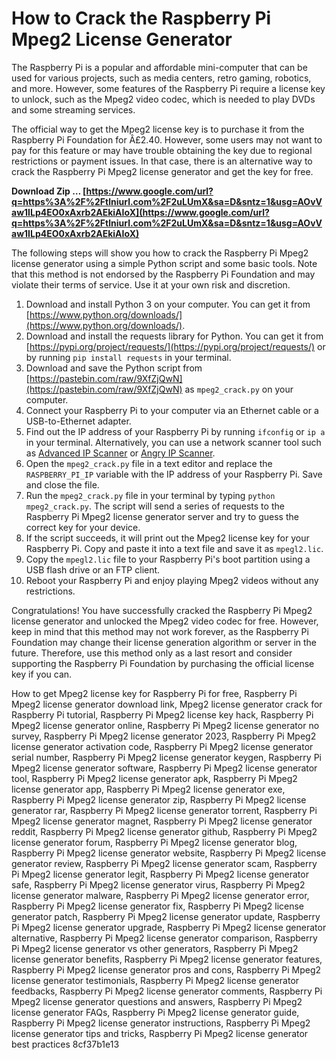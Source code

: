 
 
# How to Crack the Raspberry Pi Mpeg2 License Generator
 
The Raspberry Pi is a popular and affordable mini-computer that can be used for various projects, such as media centers, retro gaming, robotics, and more. However, some features of the Raspberry Pi require a license key to unlock, such as the Mpeg2 video codec, which is needed to play DVDs and some streaming services.
 
The official way to get the Mpeg2 license key is to purchase it from the Raspberry Pi Foundation for Â£2.40. However, some users may not want to pay for this feature or may have trouble obtaining the key due to regional restrictions or payment issues. In that case, there is an alternative way to crack the Raspberry Pi Mpeg2 license generator and get the key for free.
 
**Download Zip … [https://www.google.com/url?q=https%3A%2F%2Ftlniurl.com%2F2uLUmX&sa=D&sntz=1&usg=AOvVaw1ILp4EO0xAxrb2AEkiAIoX](https://www.google.com/url?q=https%3A%2F%2Ftlniurl.com%2F2uLUmX&sa=D&sntz=1&usg=AOvVaw1ILp4EO0xAxrb2AEkiAIoX)**


 
The following steps will show you how to crack the Raspberry Pi Mpeg2 license generator using a simple Python script and some basic tools. Note that this method is not endorsed by the Raspberry Pi Foundation and may violate their terms of service. Use it at your own risk and discretion.
 
1. Download and install Python 3 on your computer. You can get it from [https://www.python.org/downloads/](https://www.python.org/downloads/).
2. Download and install the requests library for Python. You can get it from [https://pypi.org/project/requests/](https://pypi.org/project/requests/) or by running `pip install requests` in your terminal.
3. Download and save the Python script from [https://pastebin.com/raw/9XfZjQwN](https://pastebin.com/raw/9XfZjQwN) as `mpeg2_crack.py` on your computer.
4. Connect your Raspberry Pi to your computer via an Ethernet cable or a USB-to-Ethernet adapter.
5. Find out the IP address of your Raspberry Pi by running `ifconfig` or `ip a` in your terminal. Alternatively, you can use a network scanner tool such as [Advanced IP Scanner](https://www.advanced-ip-scanner.com/) or [Angry IP Scanner](https://angryip.org/).
6. Open the `mpeg2_crack.py` file in a text editor and replace the `RASPBERRY_PI_IP` variable with the IP address of your Raspberry Pi. Save and close the file.
7. Run the `mpeg2_crack.py` file in your terminal by typing `python mpeg2_crack.py`. The script will send a series of requests to the Raspberry Pi Mpeg2 license generator server and try to guess the correct key for your device.
8. If the script succeeds, it will print out the Mpeg2 license key for your Raspberry Pi. Copy and paste it into a text file and save it as `mpegl2.lic`.
9. Copy the `mpegl2.lic` file to your Raspberry Pi's boot partition using a USB flash drive or an FTP client.
10. Reboot your Raspberry Pi and enjoy playing Mpeg2 videos without any restrictions.

Congratulations! You have successfully cracked the Raspberry Pi Mpeg2 license generator and unlocked the Mpeg2 video codec for free. However, keep in mind that this method may not work forever, as the Raspberry Pi Foundation may change their license generation algorithm or server in the future. Therefore, use this method only as a last resort and consider supporting the Raspberry Pi Foundation by purchasing the official license key if you can.
 
How to get Mpeg2 license key for Raspberry Pi for free,  Raspberry Pi Mpeg2 license generator download link,  Mpeg2 license generator crack for Raspberry Pi tutorial,  Raspberry Pi Mpeg2 license key hack,  Raspberry Pi Mpeg2 license generator online,  Raspberry Pi Mpeg2 license generator no survey,  Raspberry Pi Mpeg2 license generator 2023,  Raspberry Pi Mpeg2 license generator activation code,  Raspberry Pi Mpeg2 license generator serial number,  Raspberry Pi Mpeg2 license generator keygen,  Raspberry Pi Mpeg2 license generator software,  Raspberry Pi Mpeg2 license generator tool,  Raspberry Pi Mpeg2 license generator apk,  Raspberry Pi Mpeg2 license generator app,  Raspberry Pi Mpeg2 license generator exe,  Raspberry Pi Mpeg2 license generator zip,  Raspberry Pi Mpeg2 license generator rar,  Raspberry Pi Mpeg2 license generator torrent,  Raspberry Pi Mpeg2 license generator magnet,  Raspberry Pi Mpeg2 license generator reddit,  Raspberry Pi Mpeg2 license generator github,  Raspberry Pi Mpeg2 license generator forum,  Raspberry Pi Mpeg2 license generator blog,  Raspberry Pi Mpeg2 license generator website,  Raspberry Pi Mpeg2 license generator review,  Raspberry Pi Mpeg2 license generator scam,  Raspberry Pi Mpeg2 license generator legit,  Raspberry Pi Mpeg2 license generator safe,  Raspberry Pi Mpeg2 license generator virus,  Raspberry Pi Mpeg2 license generator malware,  Raspberry Pi Mpeg2 license generator error,  Raspberry Pi Mpeg2 license generator fix,  Raspberry Pi Mpeg2 license generator patch,  Raspberry Pi Mpeg2 license generator update,  Raspberry Pi Mpeg2 license generator upgrade,  Raspberry Pi Mpeg2 license generator alternative,  Raspberry Pi Mpeg2 license generator comparison,  Raspberry Pi Mpeg2 license generator vs other generators,  Raspberry Pi Mpeg2 license generator benefits,  Raspberry Pi Mpeg2 license generator features,  Raspberry Pi Mpeg2 license generator pros and cons,  Raspberry Pi Mpeg2 license generator testimonials,  Raspberry Pi Mpeg2 license generator feedbacks,  Raspberry Pi Mpeg2 license generator comments,  Raspberry Pi Mpeg2 license generator questions and answers,  Raspberry Pi Mpeg2 license generator FAQs,  Raspberry Pi Mpeg2 license generator guide,  Raspberry Pi Mpeg2 license generator instructions,  Raspberry Pi Mpeg2 license generator tips and tricks,  Raspberry Pi Mpeg2 license generator best practices
 8cf37b1e13
 
